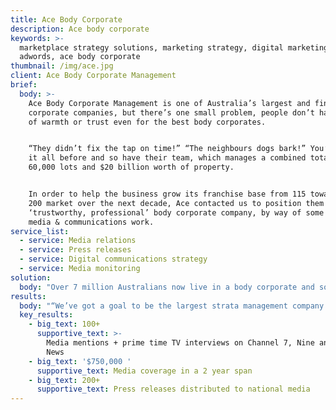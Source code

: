 ```yaml
---
title: Ace Body Corporate
description: Ace body corporate
keywords: >-
  marketplace strategy solutions, marketing strategy, digital marketing, PPC,
  adwords, ace body corporate
thumbnail: /img/ace.jpg
client: Ace Body Corporate Management
brief:
  body: >-
    Ace Body Corporate Management is one of Australia’s largest and finest body
    corporate companies, but there’s one small problem, people don’t have a lot
    of warmth or trust even for the best body corporates.


    “They didn’t fix the tap on time!” “The neighbours dogs bark!” You’ve heard
    it all before and so have their team, which manages a combined total of
    60,000 lots and $20 billion worth of property.


    In order to help the business grow its franchise base from 115 towards the
    200 market over the next decade, Ace contacted us to position them as the
    ‘trustworthy, professional’ body corporate company, by way of some strategic
    media & communications work.
service_list:
  - service: Media relations
  - service: Press releases
  - service: Digital communications strategy
  - service: Media monitoring
solution:
  body: "Over 7 million Australians now live in a body corporate and so we devised an ongoing media & communications campaign, to put Ace on the screens and newspapers of these Australians living in apartments and units.\n\nRead an article on Airbnb in the last couple of years? How about the keeping of pets in apartments? Chances are you’ve unwittingly seen and heard from Ace on what you need to know about the topic and how you can overcome your issues.\n\n* Following two strategy meetings, Ace engaged Marketplace to drive the following tasks\r\n* Define Ace’s key messages, unique selling proposition (USP) and points of difference\r\n* Develop strategic press campaigns to build brand exposure\r\n* Draft media material to be published\r\n* Build the Ace ‘brand’ and position the developer as a ‘thought leader’ for issues that matter to apartment owners\r\n* Build the individual profile of Ace’s CEO as the expert in the field\r\n* Overhaul Ace’s digital communications with the market on social media"
results:
  body: "“We’ve got a goal to be the largest strata management company in Australia by 2020, and the ongoing strategic marketing direction that Marketplace provides is a big part of why we’re confident we’ll get to this mark.”\r\n\n“Pat and his team understand how to best tailor marketing programs to our franchise network, and it is that innate understanding of where the opportunities lie for our brand that has been one of the most invaluable things they have brought to the table.”\r\n\n_Stephen Raff - CEO _\n\n## 2018 and beyond\r\n\n\n\nLike many of our clients, Ace came to Marketplace for one service, and stands here today with a more comprehensive, all encompassing brief that addresses ALL of their marketing needs.\r\n\nThanks to the results of the media & communications campaign, the company is now well positioned as a leading authority on consumer issues within the market and so the attention of marketing activities must go elsewhere.\r\n\nThis year we will be embarking on a delivery local area marketing plans to each franchisee within the 115 strong Ace network and see us provide the following services."
  key_results:
    - big_text: 100+
      supportive_text: >-
        Media mentions + prime time TV interviews on Channel 7, Nine and Sky
        News
    - big_text: '$750,000 '
      supportive_text: Media coverage in a 2 year span
    - big_text: 200+
      supportive_text: Press releases distributed to national media
---
```


